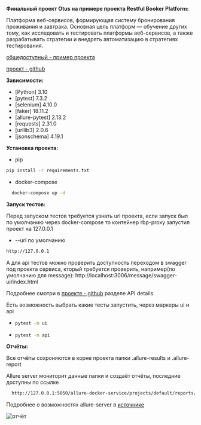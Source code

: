 
**Финальный проект Otus на примере проекта Restful Booker Platform:**

  Платформа веб-сервисов, формирующая систему бронирования проживания и завтрака. Основная цель платформ — обучение других тому, как исследовать и тестировать платформы веб-сервисов, а также разрабатывать стратегии и внедрять автоматизацию в стратегиях тестирования.
  
  [общедоступный - пример проекта](https://automationintesting.online/)
  
  [проект - github](https://github.com/mwinteringham/restful-booker-platform)

**Зависимости:**
  * [Python] 3.10
  * [pytest] 7.3.2
  * [selenium] 4.10.0
  * [faker] 18.11.2
  * [allure-pytest] 2.13.2
  * [requests] 2.31.0
  * [urllib3] 2.0.6
  * [jsonschema] 4.19.1 

**Установка проекта:**

* pip 
```sh
pip install -r requirements.txt
```
* docker-compose
```sh
  docker-compose up -d
  ```

**Запуск тестов:**


Перед запуском тестов требуется узнать url проекта, если запуск был по умолчанию через docker-compose то контейнер rbp-proxy запустил проект на 127.0.0.1

*  --url по умолчанию
  ```sh
  http://127.0.0.1
  ```
А для api тестов можно проверить доступность переходом в swagger под проекта сервиса, кторый требуется проверить, например(по умолчанию для message): http://localhost:3006/message/swagger-ui/index.html

Подробнее смотри в [проекте - github](https://github.com/mwinteringham/restful-booker-platform) разделе API details


Есть возможность выбрать какие тесты запустить, через маркеры ui и api

*  
  ```sh
  pytest -m ui
  ```
*  
  ```sh
  pytest -m api
  ```

**Отчёты:**

Все отчёты сохроняются в корне проекта папки .allure-results и .allure-report

Allure server мониторит данные папки и создаёт отчёты, последние доступны по ссылке
```sh
  http://127.0.0.1:5050/allure-docker-service/projects/default/reports/latest/index.html
  ```
Подробнее о возможностях allure-server в [источнике](https://github.com/fescobar/allure-docker-service)

<img src="https://lh3.googleusercontent.com/u/0/drive-viewer/AK7aPaBFa27rE8O5sIOGyssfoj6WQrWg6dTDbraxI4lyqyN1JTzmvWsnQFZvKBreFxsYDvxvAMi6391LJxNv50GuIaOekG0sAQ=w1850-h944" alt="отчёт">
